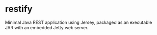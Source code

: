restify
=======

Minimal Java REST application using Jersey, packaged as an executable JAR with an embedded Jetty web server.
